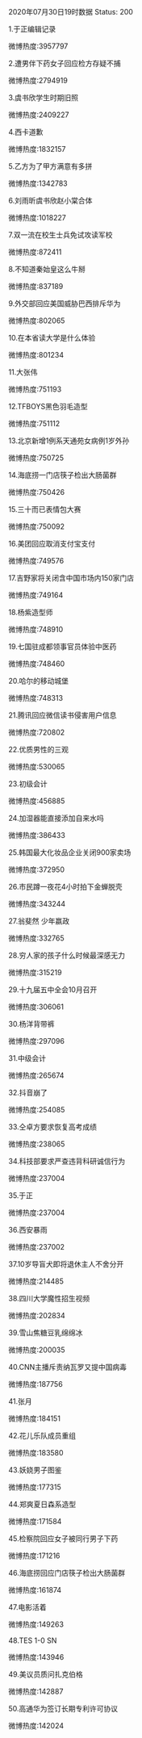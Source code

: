 2020年07月30日19时数据
Status: 200

1.于正编辑记录

微博热度:3957797

2.遭男伴下药女子回应检方存疑不捕

微博热度:2794919

3.虞书欣学生时期旧照

微博热度:2409227

4.西卡道歉

微博热度:1832157

5.乙方为了甲方满意有多拼

微博热度:1342783

6.刘雨昕虞书欣赵小棠合体

微博热度:1018227

7.双一流在校生士兵免试攻读军校

微博热度:872411

8.不知道秦始皇这么牛掰

微博热度:837189

9.外交部回应美国威胁巴西排斥华为

微博热度:802065

10.在本省读大学是什么体验

微博热度:801234

11.大张伟

微博热度:751193

12.TFBOYS黑色羽毛造型

微博热度:751112

13.北京新增1例系天通苑女病例1岁外孙

微博热度:750725

14.海底捞一门店筷子检出大肠菌群

微博热度:750426

15.三十而已表情包大赛

微博热度:750092

16.美团回应取消支付宝支付

微博热度:749576

17.吉野家将关闭含中国市场内150家门店

微博热度:749164

18.杨紫造型师

微博热度:748910

19.七国驻成都领事官员体验中医药

微博热度:748460

20.哈尔的移动城堡

微博热度:748313

21.腾讯回应微信读书侵害用户信息

微博热度:720802

22.优质男性的三观

微博热度:530065

23.初级会计

微博热度:456885

24.加湿器能直接添加自来水吗

微博热度:386433

25.韩国最大化妆品企业关闭900家卖场

微博热度:372950

26.市民蹲一夜花4小时拍下金蝉脱壳

微博热度:343244

27.翁斐然 少年嬴政

微博热度:332765

28.穷人家的孩子什么时候最深感无力

微博热度:315219

29.十九届五中全会10月召开

微博热度:306061

30.杨洋背带裤

微博热度:297096

31.中级会计

微博热度:265674

32.抖音崩了

微博热度:254085

33.仝卓方要求恢复高考成绩

微博热度:238065

34.科技部要求严查违背科研诚信行为

微博热度:237004

35.于正

微博热度:237004

36.西安暴雨

微博热度:237002

37.10岁导盲犬即将退休主人不舍分开

微博热度:214485

38.四川大学魔性招生视频

微博热度:202834

39.雪山焦糖豆乳绵绵冰

微博热度:200035

40.CNN主播斥责纳瓦罗又提中国病毒

微博热度:187756

41.张月

微博热度:184151

42.花儿乐队成员重组

微博热度:183580

43.妖娆男子图鉴

微博热度:177315

44.郑爽夏日森系造型

微博热度:171584

45.检察院回应女子被同行男子下药

微博热度:171216

46.海底捞回应门店筷子检出大肠菌群

微博热度:161874

47.电影活着

微博热度:149263

48.TES 1-0 SN

微博热度:143946

49.美议员质问扎克伯格

微博热度:142887

50.高通华为签订长期专利许可协议

微博热度:142024

